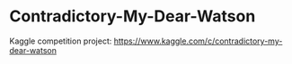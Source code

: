 # Contradictory-My-Dear-Watson
Kaggle competition project: https://www.kaggle.com/c/contradictory-my-dear-watson
